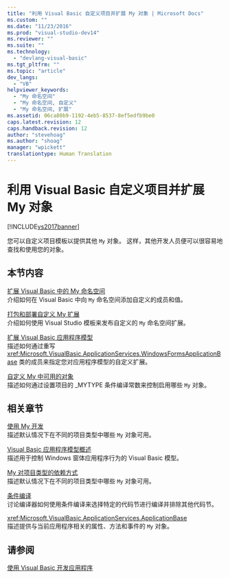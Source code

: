 ```yaml
---
title: "利用 Visual Basic 自定义项目并扩展 My 对象 | Microsoft Docs"
ms.custom: ""
ms.date: "11/23/2016"
ms.prod: "visual-studio-dev14"
ms.reviewer: ""
ms.suite: ""
ms.technology: 
  - "devlang-visual-basic"
ms.tgt_pltfrm: ""
ms.topic: "article"
dev_langs: 
  - "VB"
helpviewer_keywords: 
  - "My 命名空间"
  - "My 命名空间, 自定义"
  - "My 命名空间, 扩展"
ms.assetid: 06ca80b9-1192-4eb5-8537-8ef5edfb9be0
caps.latest.revision: 12
caps.handback.revision: 12
author: "stevehoag"
ms.author: "shoag"
manager: "wpickett"
translationtype: Human Translation
---
```

# 利用 Visual Basic 自定义项目并扩展 My 对象
[!INCLUDE[vs2017banner](../../../csharp/includes/vs2017banner.md)]

您可以自定义项目模板以提供其他 `My` 对象。  这样，其他开发人员便可以很容易地查找和使用您的对象。  
  
## 本节内容  
 [扩展 Visual Basic 中的 My 命名空间](../../../visual-basic/developing-apps/customizing-extending-my/extending-the-my-namespace.md)  
 介绍如何在 Visual Basic 中向 `My` 命名空间添加自定义的成员和值。  
  
 [打包和部署自定义 My 扩展](../../../visual-basic/developing-apps/customizing-extending-my/packaging-and-deploying-custom-my-extensions.md)  
 介绍如何使用 Visual Studio 模板来发布自定义的 `My` 命名空间扩展。  
  
 [扩展 Visual Basic 应用程序模型](../../../visual-basic/developing-apps/customizing-extending-my/extending-the-visual-basic-application-model.md)  
 描述如何通过重写 <xref:Microsoft.VisualBasic.ApplicationServices.WindowsFormsApplicationBase> 类的成员来指定您对应用程序模型的自定义扩展。  
  
 [自定义 My 中可用的对象](../../../visual-basic/developing-apps/customizing-extending-my/customizing-which-objects-are-available-in-my.md)  
 描述如何通过设置项目的 \_MYTYPE 条件编译常数来控制启用哪些 `My` 对象。  
  
## 相关章节  
 [使用 My 开发](../../../visual-basic/developing-apps/development-with-my/index.md)  
 描述默认情况下在不同的项目类型中哪些 `My` 对象可用。  
  
 [Visual Basic 应用程序模型概述](../../../visual-basic/developing-apps/development-with-my/overview-of-the-visual-basic-application-model.md)  
 描述用于控制 Windows 窗体应用程序行为的 Visual Basic 模型。  
  
 [My 对项目类型的依赖方式](../../../visual-basic/developing-apps/development-with-my/how-my-depends-on-project-type.md)  
 描述默认情况下在不同的项目类型中哪些 `My` 对象可用。  
  
 [条件编译](../../../visual-basic/programming-guide/program-structure/conditional-compilation.md)  
 讨论编译器如何使用条件编译来选择特定的代码节进行编译并排除其他代码节。  
  
 <xref:Microsoft.VisualBasic.ApplicationServices.ApplicationBase>  
 描述提供与当前应用程序相关的属性、方法和事件的 `My` 对象。  
  
## 请参阅  
 [使用 Visual Basic 开发应用程序](../../../visual-basic/developing-apps/index.md)